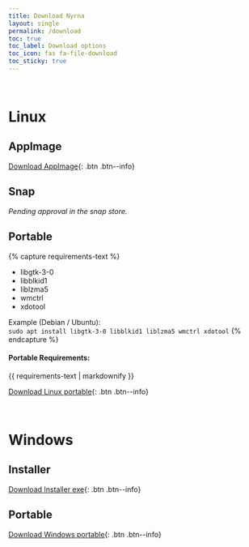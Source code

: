 ```yaml
---
title: Download Nyrna
layout: single
permalink: /download
toc: true
toc_label: Download options
toc_icon: fas fa-file-download
toc_sticky: true
---
```



<br>


Linux
=====


<!-- Packages need to be updated for Nyrna 2.0
## Packages

### Arch / Manjaro          # AUR package needs a maintainer

A package is available [in the AUR](https://aur.archlinux.org/packages/nyrna/).

- `yay nyrna`

### Gentoo

A package is available as [nyrna](https://github.com/BlueManCZ/edgets/tree/master/x11-misc/nyrna) or [nyrna-bin](https://github.com/BlueManCZ/edgets/tree/master/x11-misc/nyrna-bin) in the [edgets overlay](https://github.com/BlueManCZ/edgets).

- `layman --add edgets && emerge --ask nyrna`
-->

## AppImage

[Download AppImage](https://github.com/Merrit/nyrna/releases/download/v2.0.0-beta.3/Nyrna-2.0.0-beta.3-x86_64.AppImage){: .btn .btn--info}

## Snap

*Pending approval in the snap store.*

## Portable

{% capture requirements-text %}
- libgtk-3-0
- libblkid1
- liblzma5
- wmctrl
- xdotool

Example (Debian / Ubuntu):  
`sudo apt install libgtk-3-0 libblkid1 liblzma5 wmctrl xdotool`
{% endcapture %}

<div class="notice--info">
  <h4 class="no_toc">Portable Requirements:</h4>
  {{ requirements-text | markdownify }}
</div>

<!-- TODO: Figure out how to populate the version info for links automatically. -->
[Download Linux portable](https://github.com/Merrit/nyrna/releases/download/v2.0.0-beta.3/nyrna-linux-portable-2.0.0-beta.3.zip){: .btn .btn--info}

<br>


Windows
=======

## Installer

[Download Installer exe](https://github.com/Merrit/nyrna/releases/download/v2.0.0-beta.3/nyrna-windows-installer-2.0.0-beta.3.zip){: .btn .btn--info}

<!--                # Chocolatey needs updating for Nyrna 2.0
## Chocolatey

<https://chocolatey.org/packages/nyrna>

`choco install nyrna`
-->

## Portable

[Download Windows portable](https://github.com/Merrit/nyrna/releases/download/v2.0.0-beta.3/nyrna-windows-portable-2.0.0-beta.3.zip){: .btn .btn--info}
